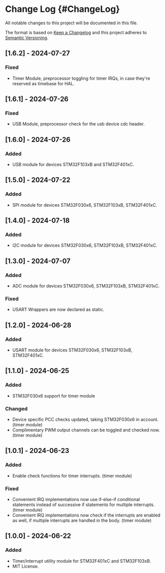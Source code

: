 # Change Log {#ChangeLog}
All notable changes to this project will be documented in this file.
 
The format is based on [Keep a Changelog](http://keepachangelog.com/)
and this project adheres to [Semantic Versioning](http://semver.org/).

## [1.6.2] - 2024-07-27

### Fixed

- Timer Module, preprocessor toggling for timer IRQs, in case they're reserved as timebase for HAL.

## [1.6.1] - 2024-07-26

### Fixed

- USB Module, preprocessor check for the usb device cdc header.

## [1.6.0] - 2024-07-26

### Added

- USB module for devices STM32F103xB and STM32F401xC.

## [1.5.0] - 2024-07-22

### Added

- SPI module for devices STM32F030x6, STM32F103xB, STM32F401xC.

## [1.4.0] - 2024-07-18

### Added

- I2C module for devices STM32F030x6, STM32F103xB, STM32F401xC.

## [1.3.0] - 2024-07-07

### Added

- ADC module for devices STM32F030x6, STM32F103xB, STM32F401xC.

### Fixed

- USART Wrappers are now declared as static.

## [1.2.0] - 2024-06-28

### Added

- USART module for devices STM32F030x6, STM32F103xB, STM32F401xC.

## [1.1.0] - 2024-06-25

### Added

- STM32F030x6 support for timer module

### Changed

- Device specific PCC checks updated, taking STM32F030x6 in account. (timer module)
- Complimentary PWM output channels can be toggled and checked now. (timer module)

## [1.0.1] - 2024-06-23

### Added

- Enable check functions for timer interrupts. (timer module)

### Fixed

- Convenient IRQ implementations now use if-else-if conditional statements instead of successive if statements for multiple interrupts. (timer module)
- Convenient IRQ implementations now check if the interrupts are enabled as well, if multiple interrupts are handled in the body. (timer module)
 
## [1.0.0] - 2024-06-22
  
### Added
 
- Timer/interrupt utility module for STM32F401xC and STM32F103xB.
- MIT License.
